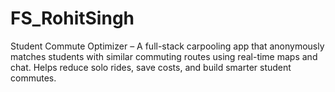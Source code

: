 # FS_RohitSingh
Student Commute Optimizer – A full-stack carpooling app that anonymously matches students with similar commuting routes using real-time maps and chat. Helps reduce solo rides, save costs, and build smarter student commutes.
